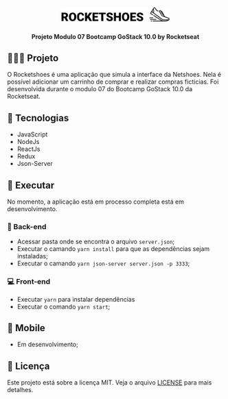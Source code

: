 <h1 align="center">
  <img alt="Rocketshoes" title="Rocketshoes" src="./.github/logo.svg" width="50%" />
</h1>

<h4 align="center">
  Projeto Modulo 07 Bootcamp GoStack 10.0 by Rocketseat
</h4>

## 👨🏼‍💻 Projeto

O Rocketshoes é uma aplicação que simula a interface da Netshoes. Nela é possível adicionar um carrinho de comprar e realizar compras ficticias. Foi desenvolvida durante o modulo 07 do Bootcamp GoStack 10.0 da Rocketseat.

## 🔨 Tecnologias

- JavaScript
- NodeJs
- ReactJs
- Redux
- Json-Server

## 🔄 Executar

No momento, a aplicação está em processo completa está em desenvolvimento.
### 🔧 Back-end
  - Acessar pasta onde se encontra o arquivo `server.json`;
  - Executar o camando `yarn install` para que as dependências sejam instaladas;
  - Executar o camando `yarn json-server server.json -p 3333`;

### 💻 Front-end
  - Executar `yarn` para instalar dependências
  - Executar o comando `yarn start`;
  

## 📱 Mobile
  - Em desenvolvimento;

## 📝 Licença
Este projeto está sobre a licença MIT. Veja o arquivo [LICENSE](LICENSE.md) para mais detalhes.
